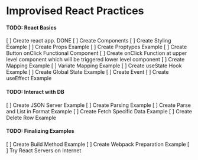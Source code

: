 # Improvised React Practices

#### TODO: React Basics
[ ] Create react app. DONE
[ ] Create Components
[ ] Create Styling Example
[ ] Create Props Example
[ ] Create Proptypes Example
[ ] Create Button onClick Functional Component 
[ ] Create onClick Function at upper level component which will be triggered lower level component
[ ] Create Mapping Example
[ ] Variate Mapping Example
[ ] Create useState Hook Example
[ ] Create Global State Example
[ ] Create Event
[ ] Create useEffect Example

#### TODO: Interact with DB
[ ] Create JSON Server Example
[ ] Create Parsing Example
[ ] Create Parse and List in Format Example
[ ] Create Fetch Specific Data Example
[ ] Create Delete Row Example

#### TODO: Finalizing Examples
[ ] Create Build Method Example
[ ] Create Webpack Preparation Example
[ ] Try React Servers on Internet